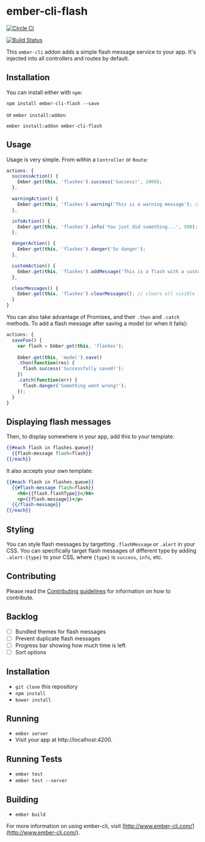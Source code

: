 # ember-cli-flash
[![Circle CI](https://circleci.com/gh/poteto/ember-cli-flash.svg?style=svg)](https://circleci.com/gh/poteto/ember-cli-flash)

[![Build Status](https://travis-ci.org/poteto/ember-cli-flash.svg)](https://travis-ci.org/poteto/ember-cli-flash)

This `ember-cli` addon adds a simple flash message service to your app. It's injected into all controllers and routes by default.

## Installation
You can install either with `npm`:

```shell
npm install ember-cli-flash --save
```

or `ember install:addon`:

```shell
ember install:addon ember-cli-flash
```

## Usage
Usage is very simple. From within a `Controller` or `Route`:

```javascript
actions: {
  successAction() {
    Ember.get(this, 'flashes').success('Success!', 2000);
  },

  warningAction() {
    Ember.get(this, 'flashes').warning('This is a warning message'); // timeout is optional
  },

  infoAction() {
    Ember.get(this, 'flashes').info('You just did something...', 500);
  },

  dangerAction() {
    Ember.get(this, 'flashes').danger('So danger');
  },

  customAction() {
    Ember.get(this, 'flashes').addMessage('This is a flash with a custom type', 'myCustomType', 3000)
  },

  clearMessages() {
    Ember.get(this, 'flashes').clearMessages(); // clears all visible flash messages 
  }
}
```

You can also take advantage of Promises, and their `.then` and `.catch` methods. To add a flash message after saving a model (or when it fails):

```javascript
actions: {
  saveFoo() {
    var flash = Ember.get(this, 'flashes');
    
    Ember.get(this, 'model').save()
    .then(function(res) {
      flash.success('Successfully saved!');
    })
    .catch(function(err) {
      flash.danger('Something went wrong!');
    });
  }
}
```

## Displaying flash messages
Then, to display somewhere in your app, add this to your template:

```handlebars
{{#each flash in flashes.queue}}
  {{flash-message flash=flash}}
{{/each}}
```

It also accepts your own template: 

```handlebars
{{#each flash in flashes.queue}}
  {{#flash-message flash=flash}}
    <h6>{{flash.flashType}}</h6>
    <p>{{flash.message}}</p>
  {{/flash-message}}
{{/each}}
```

## Styling
You can style flash messages by targetting `.flashMessage` or `.alert` in your CSS. You can specifically target flash messages of different type by adding `.alert-{type}` to your CSS, where `{type}` is `success`, `info`, etc. 

## Contributing
Please read the [Contributing guidelines](CONTRIBUTING.md) for information on how to contribute.

## Backlog

- [ ] Bundled themes for flash messages
- [ ] Prevent duplicate flash messages
- [ ] Progress bar showing how much time is left
- [ ] Sort options 

## Installation

* `git clone` this repository
* `npm install`
* `bower install`

## Running

* `ember server`
* Visit your app at http://localhost:4200.

## Running Tests

* `ember test`
* `ember test --server`

## Building

* `ember build`

For more information on using ember-cli, visit [http://www.ember-cli.com/](http://www.ember-cli.com/).
